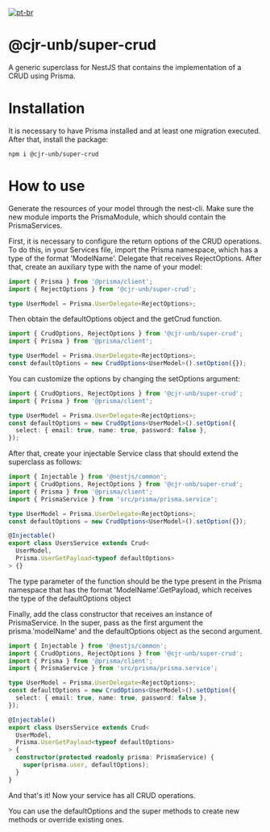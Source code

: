 [![pt-br](https://img.shields.io/badge/lang-pt--br-green.svg)](https://github.com/CJR-UnB/nestjs-prisma-super-crud/blob/main/README.pt-br.md)

# @cjr-unb/super-crud
A generic superclass for NestJS that contains the implementation of a CRUD using Prisma.

# Installation
It is necessary to have Prisma installed and at least one migration executed. After that, install the package:
```
npm i @cjr-unb/super-crud
```
# How to use
Generate the resources of your model through the nest-cli. Make sure the new module imports the PrismaModule, which should contain the PrismaServices.

First, it is necessary to configure the return options of the CRUD operations. To do this, in your Services file, import the Prisma namespace, which has a type of the format 'ModelName'. Delegate that receives RejectOptions. After that, create an auxiliary type with the name of your model:
```typescript
import { Prisma } from '@prisma/client';
import { RejectOptions } from '@cjr-unb/super-crud';

type UserModel = Prisma.UserDelegate<RejectOptions>;
```
Then obtain the defaultOptions object and the getCrud function.
```typescript
import { CrudOptions, RejectOptions } from '@cjr-unb/super-crud';
import { Prisma } from '@prisma/client';

type UserModel = Prisma.UserDelegate<RejectOptions>;
const defaultOptions = new CrudOptions<UserModel>().setOption({});
```
You can customize the options by changing the setOptions argument:
```typescript
import { CrudOptions, RejectOptions } from '@cjr-unb/super-crud';
import { Prisma } from '@prisma/client';

type UserModel = Prisma.UserDelegate<RejectOptions>;
const defaultOptions = new CrudOptions<UserModel>().setOption({
  select: { email: true, name: true, password: false },
});
```
After that, create your injectable Service class that should extend the superclass as follows:
```typescript
import { Injectable } from '@nestjs/common';
import { CrudOptions, RejectOptions } from '@cjr-unb/super-crud';
import { Prisma } from '@prisma/client';
import { PrismaService } from 'src/prisma/prisma.service';

type UserModel = Prisma.UserDelegate<RejectOptions>;
const defaultOptions = new CrudOptions<UserModel>().setOption({});

@Injectable()
export class UsersService extends Crud<
  UserModel,
  Prisma.UserGetPayload<typeof defaultOptions>
> {}
```
The type parameter of the function should be the type present in the Prisma namespace that has the format 'ModelName'.GetPayload, which receives the type of the defaultOptions object

Finally, add the class constructor that receives an instance of PrismaService. In the super, pass as the first argument the prisma.'modelName' and the defaultOptions object as the second argument.
```typescript
import { Injectable } from '@nestjs/common';
import { CrudOptions, RejectOptions } from '@cjr-unb/super-crud';
import { Prisma } from '@prisma/client';
import { PrismaService } from 'src/prisma/prisma.service';

type UserModel = Prisma.UserDelegate<RejectOptions>;
const defaultOptions = new CrudOptions<UserModel>().setOption({
  select: { email: true, name: true, password: false },
});

@Injectable()
export class UsersService extends Crud<
  UserModel,
  Prisma.UserGetPayload<typeof defaultOptions>
> {
  constructor(protected readonly prisma: PrismaService) {
    super(prisma.user, defaultOptions);
  }
}

```
And that's it! Now your service has all CRUD operations.

You can use the defaultOptions and the super methods to create new methods or override existing ones.